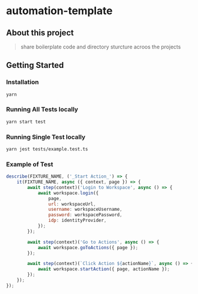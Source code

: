 # automation-template

## About this project
> share boilerplate code and directory sturcture acroos the projects

## Getting Started

### Installation

```bash
yarn 
```

### Running All Tests locally

```bash
yarn start test
```

### Running Single Test locally

```bash
yarn jest tests/example.test.ts
```

### Example of Test

```js
describe(FIXTURE_NAME, ('_Start Action_') => {
    it(FIXTURE_NAME, async ({ context, page }) => {
        await step(context)('Login to Workspace', async () => {
            await workspace.login({
                page,
                url: workspaceUrl,
                username: workspaceUsername,
                password: workspacePassword,
                idp: identityProvider,
            });
        });

        await step(context)('Go to Actions', async () => {
            await workspace.goToActions({ page });
        });

        await step(context)(`Click Action ${actionName}`, async () => {
            await workspace.startAction({ page, actionName });
        });
    });
});
```
